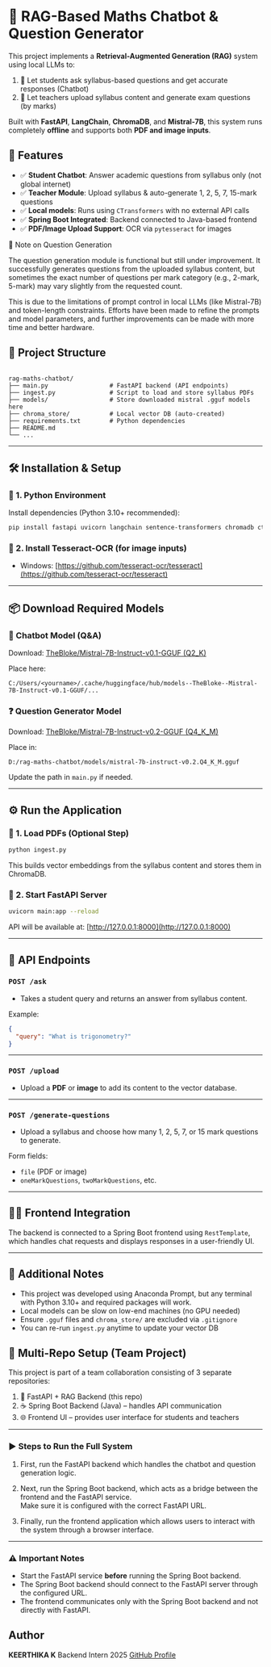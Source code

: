 # 🧠 RAG-Based Maths Chatbot & Question Generator

This project implements a **Retrieval-Augmented Generation (RAG)** system using local LLMs to:

1. 💬 Let students ask syllabus-based questions and get accurate responses (Chatbot)
2. 📄 Let teachers upload syllabus content and generate exam questions (by marks)

Built with **FastAPI**, **LangChain**, **ChromaDB**, and **Mistral-7B**, this system runs completely **offline** and supports both **PDF and image inputs**.

## 🚀 Features

- ✅ **Student Chatbot**: Answer academic questions from syllabus only (not global internet)
- ✅ **Teacher Module**: Upload syllabus & auto-generate 1, 2, 5, 7, 15-mark questions
- ✅ **Local models**: Runs using `CTransformers` with no external API calls
- ✅ **Spring Boot Integrated**: Backend connected to Java-based frontend
- ✅ **PDF/Image Upload Support**: OCR via `pytesseract` for images

📝 Note on Question Generation

The question generation module is functional but still under improvement. It successfully generates questions from the uploaded syllabus content, but sometimes the exact number of questions per mark category (e.g., 2-mark, 5-mark) may vary slightly from the requested count.

This is due to the limitations of prompt control in local LLMs (like Mistral-7B) and token-length constraints. Efforts have been made to refine the prompts and model parameters, and further improvements can be made with more time and better hardware.


## 📂 Project Structure

```

rag-maths-chatbot/
├── main.py                 # FastAPI backend (API endpoints)
├── ingest.py               # Script to load and store syllabus PDFs
├── models/                 # Store downloaded mistral .gguf models here
├── chroma_store/           # Local vector DB (auto-created)
├── requirements.txt        # Python dependencies
├── README.md
└── ...

````

---

## 🛠️ Installation & Setup

### 🔹 1. Python Environment

Install dependencies (Python 3.10+ recommended):

```bash
pip install fastapi uvicorn langchain sentence-transformers chromadb ctransformers transformers pytesseract pillow
```

### 🔹 2. Install Tesseract-OCR (for image inputs)

* Windows: [https://github.com/tesseract-ocr/tesseract](https://github.com/tesseract-ocr/tesseract)
---

## 📦 Download Required Models

### 🧠 Chatbot Model (Q\&A)

Download:
[TheBloke/Mistral-7B-Instruct-v0.1-GGUF (Q2\_K)](https://huggingface.co/TheBloke/Mistral-7B-Instruct-v0.1-GGUF)

Place here:

```
C:/Users/<yourname>/.cache/huggingface/hub/models--TheBloke--Mistral-7B-Instruct-v0.1-GGUF/...
```

### ❓ Question Generator Model

Download:
[TheBloke/Mistral-7B-Instruct-v0.2-GGUF (Q4\_K\_M)](https://huggingface.co/TheBloke/Mistral-7B-Instruct-v0.2-GGUF)

Place in:

```
D:/rag-maths-chatbot/models/mistral-7b-instruct-v0.2.Q4_K_M.gguf
```

Update the path in `main.py` if needed.

---

## ⚙️ Run the Application

### 🔹 1. Load PDFs (Optional Step)

```bash
python ingest.py
```

This builds vector embeddings from the syllabus content and stores them in ChromaDB.

### 🔹 2. Start FastAPI Server

```bash
uvicorn main:app --reload
```

API will be available at:
[http://127.0.0.1:8000](http://127.0.0.1:8000)

---

## 🔌 API Endpoints

### `POST /ask`

* Takes a student query and returns an answer from syllabus content.

Example:

```json
{
  "query": "What is trigonometry?"
}
```

---

### `POST /upload`

* Upload a **PDF** or **image** to add its content to the vector database.

---

### `POST /generate-questions`

* Upload a syllabus and choose how many 1, 2, 5, 7, or 15 mark questions to generate.

Form fields:

* `file` (PDF or image)
* `oneMarkQuestions`, `twoMarkQuestions`, etc.

---

## 🧑‍💻 Frontend Integration

The backend is connected to a Spring Boot frontend using `RestTemplate`, which handles chat requests and displays responses in a user-friendly UI.

---

## 📌 Additional Notes

* This project was developed using Anaconda Prompt, but any terminal with Python 3.10+ and required packages will work.
* Local models can be slow on low-end machines (no GPU needed)
* Ensure `.gguf` files and `chroma_store/` are excluded via `.gitignore`
* You can re-run `ingest.py` anytime to update your vector DB
  

## 🔗 Multi-Repo Setup (Team Project)

This project is part of a team collaboration consisting of 3 separate repositories:

1. 🧠 FastAPI + RAG Backend (this repo)  
2. ☕ Spring Boot Backend (Java) – handles API communication  
3. 🌐 Frontend UI – provides user interface for students and teachers  

---

### ▶️ Steps to Run the Full System

1. First, run the FastAPI backend which handles the chatbot and question generation logic.

2. Next, run the Spring Boot backend, which acts as a bridge between the frontend and the FastAPI service.  
   Make sure it is configured with the correct FastAPI URL.

3. Finally, run the frontend application which allows users to interact with the system through a browser interface.

---

### ⚠️ Important Notes

- Start the FastAPI service **before** running the Spring Boot backend.
- The Spring Boot backend should connect to the FastAPI server through the configured URL.
- The frontend communicates only with the Spring Boot backend and not directly with FastAPI.

## Author

**KEERTHIKA K**
Backend Intern
2025
[GitHub Profile](https://github.com/KEERTHIKA-K25)
```
